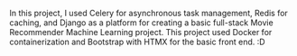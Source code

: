 In this project, I used Celery for asynchronous task management, Redis for caching, and Django as a platform for creating a basic full-stack Movie Recommender Machine Learning project. This project used Docker for containerization and Bootstrap with HTMX for the basic front end. :D